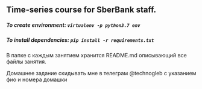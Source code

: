 ## Time-series course for SberBank staff.

##### To create environment: `virtualenv -p python3.7 env`
##### To install dependencies: `pip install -r requirements.txt`

В папке с каждым занятием хранится README.md описывающий все файлы занятия.

Домашнее задание скидывать мне в телеграм @technogleb с указанием фио и номера домашки